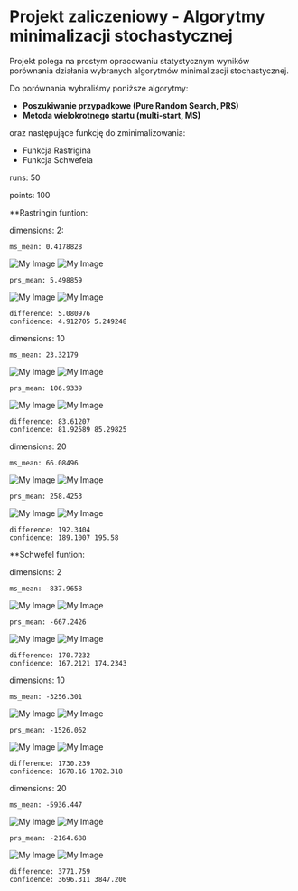 # Projekt zaliczeniowy - Algorytmy minimalizacji stochastycznej
Projekt polega na prostym opracowaniu statystycznym wyników porównania działania wybranych algorytmów minimalizacji stochastycznej.

Do porównania wybraliśmy poniższe algorytmy:
- **Poszukiwanie przypadkowe (Pure Random Search, PRS)**
- **Metoda wielokrotnego startu (multi-start, MS)**

oraz następujące funkcję do zminimalizowania:
- Funkcja Rastrigina
- Funkcja Schwefela

runs: 50

points: 100 

**Rastringin funtion:


dimensions: 2:
```
ms_mean: 0.4178828
```
![My Image](histograms/Rastirgin_2_ms.png)
![My Image](boxplot/Rastirgin_2_ms.png)

```
prs_mean: 5.498859
```
![My Image](histograms/Rastirgin_2_prs.png)
![My Image](boxplot/Rastirgin_2_prs.png)
```
difference: 5.080976
confidence: 4.912705 5.249248
```

dimensions: 10 

```
ms_mean: 23.32179
```
![My Image](histograms/Rastirgin_10_ms.png)
![My Image](boxplot/Rastirgin_10_ms.png)
```
prs_mean: 106.9339
```
![My Image](histograms/Rastirgin_10_prs.png)
![My Image](boxplot/Rastirgin_10_prs.png)
```
difference: 83.61207
confidence: 81.92589 85.29825
```
dimensions: 20

```
ms_mean: 66.08496
```
![My Image](histograms/Rastirgin_20_ms.png)
![My Image](boxplot/Rastirgin_20_ms.png)
```
prs_mean: 258.4253
```
![My Image](histograms/Rastirgin_20_prs.png)
![My Image](boxplot/Rastirgin_20_prs.png)
```
difference: 192.3404
confidence: 189.1007 195.58
```
**Schwefel funtion:

dimensions: 2 
```
ms_mean: -837.9658
```
![My Image](histograms/Schwefel_2_ms.png)
![My Image](boxplot/Schwefel_2_ms.png)
```
prs_mean: -667.2426
```
![My Image](histograms/Schwefel_2_prs.png)
![My Image](boxplot/Schwefel_2_prs.png)
```
difference: 170.7232
confidence: 167.2121 174.2343
```

dimensions: 10
```
ms_mean: -3256.301
```
![My Image](histograms/Schwefel_10_ms.png)
![My Image](boxplot/Schwefel_10_ms.png)
```
prs_mean: -1526.062
```
![My Image](histograms/Schwefel_10_prs.png)
![My Image](boxplot/Schwefel_10_prs.png)
```
difference: 1730.239
confidence: 1678.16 1782.318
```
dimensions: 20 
```
ms_mean: -5936.447
```
![My Image](histograms/Schwefel_20_ms.png)
![My Image](boxplot/Schwefel_20_ms.png)
```
prs_mean: -2164.688
```
![My Image](histograms/Schwefel_20_prs.png)
![My Image](boxplot/Schwefel_20_prs.png)
```
difference: 3771.759
confidence: 3696.311 3847.206
```
